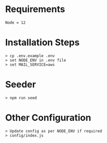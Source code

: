 # Requirements
    Node = 12

# Installation Steps
    > cp .env.example .env
    > set NODE_ENV in .env file
    > set MAIL_SERVICE=aws
    
# Seeder
    > npm run seed

# Other Configuration
    > Update config as per NODE_ENV if required
    > config/index.js